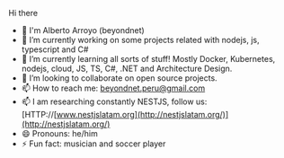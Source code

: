 Hi there 

- 👋 I'm Alberto Arroyo (beyondnet) 
- 🔭 I’m currently working on some projects related with nodejs, js, typescript and C#
- 🌱 I’m currently learning all sorts of stuff! Mostly Docker, Kubernetes, nodejs, cloud, JS, TS, C#, .NET and Architecture Design.
- 👯 I’m looking to collaborate on open source projects.
- 📫 How to reach me: beyondnet.peru@gmail.com
- 📫 I am researching constantly NESTJS, follow us: [HTTP://[www.nestjslatam.org](http://nestjslatam.org/)](http://nestjslatam.org/)
- 😄 Pronouns: he/him
- ⚡ Fun fact: musician and soccer player

